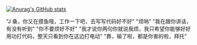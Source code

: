 [![Anurag's GitHub stats](https://github-readme-stats.vercel.app/api?username=aquabet)](https://github.com/anuraghazra/github-readme-stats)

"J 桑，你又在摸鱼哦，工作一下吧，去写写代码好不好"
"烦呐"
"我在跟你讲话，有没有听到"
"你不要烦好不好"
"我才说你两句你就说我烦，我只希望你能够好好用功打代码，整天只看到你在这边打电动"
"靠，输了啦，都是你害的啦，拜托"
